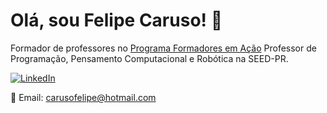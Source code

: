 <!-- Título -->
# Olá, sou Felipe Caruso! 👋

Formador de professores no [Programa Formadores em Ação](https://www.educacao.pr.gov.br/formadores_acao)
Professor de Programação, Pensamento Computacional e Robótica na SEED-PR.

[![LinkedIn](https://img.shields.io/badge/LinkedIn-Perfil-blue)](https://www.linkedin.com/in/felipe-carusoo/)

📧 Email: carusofelipe@hotmail.com


